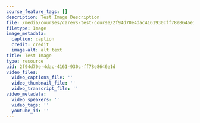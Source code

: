 ```yaml
---
course_feature_tags: []
description: Test Image Description
file: /media/courses/careys-test-course/2f94d70e4dac4161930cff78e8646e1d_scrooge.gif
filetype: Image
image_metadata:
  caption: caption
  credit: credit
  image-alt: alt text
title: Test Image
type: resource
uid: 2f94d70e-4dac-4161-930c-ff78e8646e1d
video_files:
  video_captions_file: ''
  video_thumbnail_file: ''
  video_transcript_file: ''
video_metadata:
  video_speakers: ''
  video_tags: ''
  youtube_id: ''
---
```

